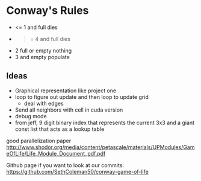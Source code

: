 # Conway's Rules

- <= 1 and full dies
- >= 4 and full dies
- 2 full or empty nothing
- 3 and empty populate

## Ideas

- Graphical representation like project one
- loop to figure out update and then loop to update grid
  - deal with edges
- Send all neighbors with cell in cuda version
- debug mode
- from jeff, 9 digit binary index that represents the current 3x3 and a giant const list that acts as a lookup table

good parallelization paper
<http://www.shodor.org/media/content/petascale/materials/UPModules/GameOfLife/Life_Module_Document_pdf.pdf>

Github page if you want to look at our commits: https://github.com/SethColeman50/conway-game-of-life
